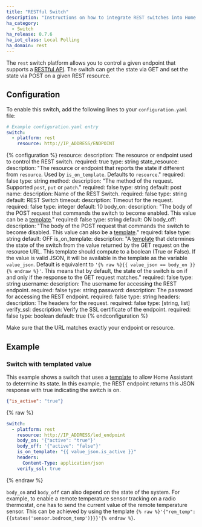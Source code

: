```yaml
---
title: "RESTful Switch"
description: "Instructions on how to integrate REST switches into Home Assistant."
ha_category:
  - Switch
ha_release: 0.7.6
ha_iot_class: Local Polling
ha_domain: rest
---
```


The `rest` switch platform allows you to control a given endpoint that supports a [RESTful API](https://en.wikipedia.org/wiki/Representational_state_transfer). The switch can get the state via GET and set the state via POST on a given REST resource.

## Configuration

To enable this switch, add the following lines to your `configuration.yaml` file:

```yaml
# Example configuration.yaml entry
switch:
  - platform: rest
    resource: http://IP_ADDRESS/ENDPOINT
```

{% configuration %}
resource:
  description: The resource or endpoint used to control the REST switch.
  required: true
  type: string
state_resource:
  description: "The resource or endpoint that reports the state if different from `resource`. Used by `is_on_template`. Defaults to `resource`."
  required: false
  type: string
method:
  description: "The method of the request. Supported `post`, `put` or `patch`."
  required: false
  type: string
  default: post
name:
  description: Name of the REST Switch.
  required: false
  type: string
  default: REST Switch
timeout:
  description: Timeout for the request.
  required: false
  type: integer
  default: 10
body_on:
  description: "The body of the POST request that commands the switch to become enabled. This value can be a [template](/topics/templating/)."
  required: false
  type: string
  default: ON
body_off:
  description: "The body of the POST request that commands the switch to become disabled. This value can also be a [template](/topics/templating/)."
  required: false
  type: string
  default: OFF
is_on_template:
  description: "A [template](/docs/configuration/templating/#processing-incoming-data) that determines the state of the switch from the value returned by the GET request on the resource URL. This template should compute to a boolean (True or False). If the value is valid JSON, it will be available in the template as the variable `value_json`. Default is equivalent to `'{% raw %}{{ value_json == body_on }}{% endraw %}'`. This means that by default, the state of the switch is on if and only if the response to the GET request matches."
  required: false
  type: string
username:
  description: The username for accessing the REST endpoint.
  required: false
  type: string
password:
  description: The password for accessing the REST endpoint.
  required: false
  type: string
headers:
  description: The headers for the request.
  required: false
  type: [string, list]
verify_ssl:
  description: Verify the SSL certificate of the endpoint.
  required: false
  type: boolean
  default: true
{% endconfiguration %}

<div class='note warning'>
Make sure that the URL matches exactly your endpoint or resource.
</div>

## Example

### Switch with templated value

This example shows a switch that uses a [template](/topics/templating/) to allow Home Assistant to determine its state. In this example, the REST endpoint returns this JSON response with true indicating the switch is on.

```json
{"is_active": "true"}
```

{% raw %}
```yaml
switch:
  - platform: rest
    resource: http://IP_ADDRESS/led_endpoint
    body_on: '{"active": "true"}'
    body_off: '{"active": "false"}'
    is_on_template: "{{ value_json.is_active }}"
    headers:
      Content-Type: application/json
    verify_ssl: true
```
{% endraw %}

`body_on` and `body_off` can also depend on the state of the system. For example, to enable a remote temperature sensor tracking on a radio thermostat, one has to send the current value of the remote temperature sensor. This can be achieved by using the template `{% raw %}'{"rem_temp":{{states('sensor.bedroom_temp')}}}'{% endraw %}`.
